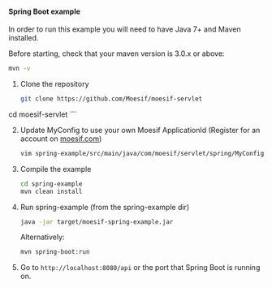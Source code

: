 #### Spring Boot example

In order to run this example you will need to have Java 7+ and Maven installed.

Before starting, check that your maven version is 3.0.x or above:

```sh
mvn -v
```

1. Clone the repository

	```sh
	git clone https://github.com/Moesif/moesif-servlet
  cd moesif-servlet
	```

2. Update MyConfig to use your own Moesif ApplicationId
(Register for an account on [moesif.com](https://www.moesif.com))

	```sh
	vim spring-example/src/main/java/com/moesif/servlet/spring/MyConfig.java
	```

3. Compile the example

	```sh
	cd spring-example
	mvn clean install
	```

4. Run spring-example (from the spring-example dir)

	```sh
	java -jar target/moesif-spring-example.jar
	```

	Alternatively:

	```sh
	mvn spring-boot:run
	```


5. Go to `http://localhost:8080/api` or the port that Spring Boot is running on.